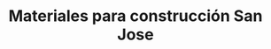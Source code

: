 ---
title: "Materiales para construcción San Jose"
url: /toluca/materiales-para-construccion-san-jose/
shop: comercio
---